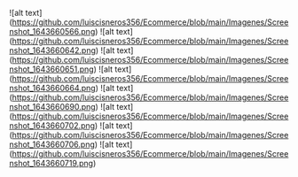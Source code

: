 
 ![alt text] (https://github.com/luiscisneros356/Ecommerce/blob/main/Imagenes/Screenshot_1643660566.png)
 ![alt text] (https://github.com/luiscisneros356/Ecommerce/blob/main/Imagenes/Screenshot_1643660642.png)
 ![alt text] (https://github.com/luiscisneros356/Ecommerce/blob/main/Imagenes/Screenshot_1643660651.png)
 ![alt text] (https://github.com/luiscisneros356/Ecommerce/blob/main/Imagenes/Screenshot_1643660664.png)
 ![alt text] (https://github.com/luiscisneros356/Ecommerce/blob/main/Imagenes/Screenshot_1643660690.png)
 ![alt text] (https://github.com/luiscisneros356/Ecommerce/blob/main/Imagenes/Screenshot_1643660702.png)
![alt text]  (https://github.com/luiscisneros356/Ecommerce/blob/main/Imagenes/Screenshot_1643660706.png)
![alt text] (https://github.com/luiscisneros356/Ecommerce/blob/main/Imagenes/Screenshot_1643660719.png)
 
 
